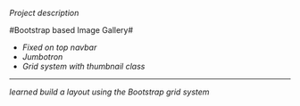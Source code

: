 _Project description_

#Bootstrap based Image Gallery#
- *Fixed on top navbar*
- *Jumbotron*
- *Grid system with thumbnail class*
- - - - - - - - - - - - - - - - - - - - - - - - - - - - - - - - - - - - - -

_learned build a layout using the Bootstrap grid system_